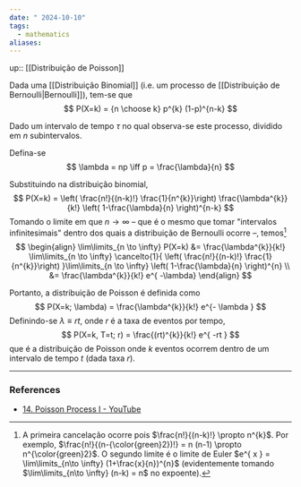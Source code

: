 ```yaml
---
date: " 2024-10-10"
tags:
  - mathematics
aliases:
---
```


up:: [[Distribuição de Poisson]]


Dada uma [[Distribuição Binomial]] (i.e. um processo de [[Distribuição de Bernoulli|Bernoulli]]), tem-se que
$$
P(X=k) = {n \choose k} p^{k} (1-p)^{n-k}
$$

Dado um intervalo de tempo $\tau$ no qual observa-se este processo, dividido em $n$ subintervalos.

Defina-se 
$$
\lambda = np \iff p = \frac{\lambda}{n}
$$

Substituindo na distribuição binomial,
$$
P(X=k) = \left( \frac{n!}{(n-k)!} \frac{1}{n^{k}}\right) \frac{\lambda^{k}}{k!} \left( 1-\frac{\lambda}{n} \right)^{n-k} 
$$
Tomando o limite em que $n \to \infty$ – que é o mesmo que tomar "intervalos infinitesimais" dentro dos quais a distribuição de Bernoulli ocorre –, temos[^1]
$$
\begin{align}
\lim\limits_{n \to \infty} P(X=k) &= \frac{\lambda^{k}}{k!} \lim\limits_{n \to \infty} \cancelto{1}{ \left( \frac{n!}{(n-k)!} \frac{1}{n^{k}}\right) }\lim\limits_{n \to \infty}  \left( 1-\frac{\lambda}{n} \right)^{n} \\
&= \frac{\lambda^{k}}{k!} e^{ -\lambda}
\end{align}
$$

Portanto, a distribuição de Poisson é definida como
$$
P(X=k; \lambda) = \frac{\lambda^{k}}{k!} e^{- \lambda }
$$
Definindo-se $\lambda \equiv r t$, onde $r$ é a taxa de eventos por tempo,
$$
P(X=k, T=t; r) = \frac{(rt)^{k}}{k!} e^{ -rt }
$$
que é a distribuição de Poisson onde $k$ eventos ocorrem dentro de um intervalo de tempo $t$ (dada taxa $r$).

---
### References
- [14. Poisson Process I - YouTube](https://www.youtube.com/watch?v=jsqSScywvMc&list=PLUl4u3cNGP61MdtwGTqZA0MreSaDybji8&index=14)

[^1]: A primeira cancelação ocorre pois $\frac{n!}{(n-k)!} \propto n^{k}$. Por exemplo, $\frac{n!}{(n-{\color{green}2})!} = n (n-1) \propto n^{\color{green}2}$. O segundo limite é o limite de Euler $e^{ x } = \lim\limits_{n\to \infty} (1+\frac{x}{n})^{n}$ (evidentemente tomando $\lim\limits_{n\to \infty} (n-k) = n$ no expoente).